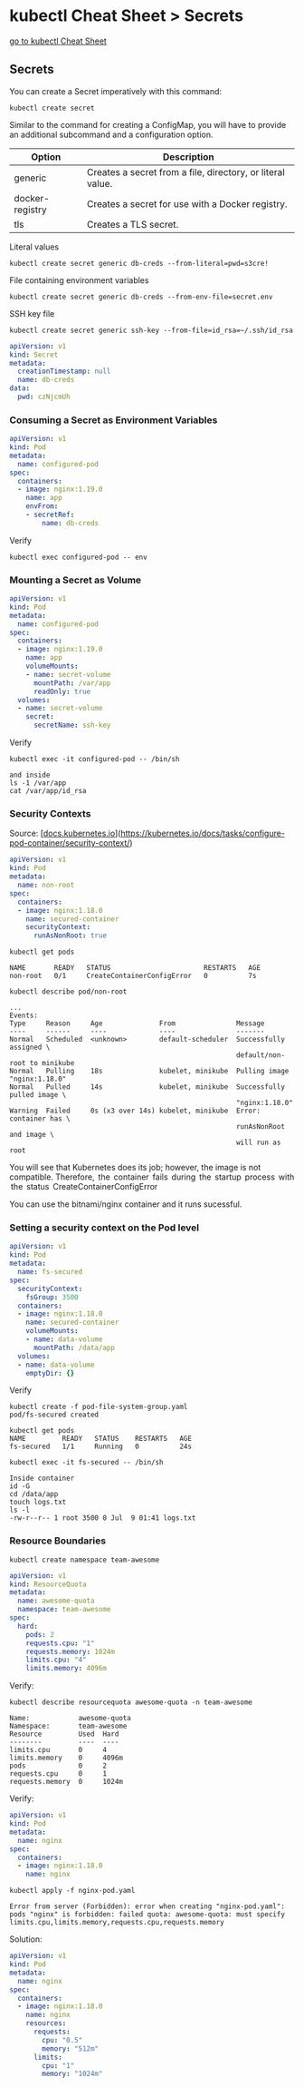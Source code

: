 # kubectl Cheat Sheet > Secrets

[go to kubectl Cheat Sheet](cheat-sheet-kubectl.md)

## Secrets

You can create a Secret imperatively with this command: 

```text
kubectl create secret
```

Similar to the command for creating a ConfigMap, you will have to provide an additional subcommand and a configuration option.

| Option| Description |
|---|---|
| generic | Creates a secret from a file, directory, or literal value.|
|docker-registry|Creates a secret for use with a Docker registry.|
|tls|Creates a TLS secret.|

Literal values

```text
kubectl create secret generic db-creds --from-literal=pwd=s3cre!
```

File containing environment variables

```text
kubectl create secret generic db-creds --from-env-file=secret.env
```

SSH key file

```text
kubectl create secret generic ssh-key --from-file=id_rsa=~/.ssh/id_rsa
```

```yaml
apiVersion: v1
kind: Secret
metadata:
  creationTimestamp: null
  name: db-creds
data:
  pwd: czNjcmUh
```

### Consuming a Secret as Environment Variables

```yaml
apiVersion: v1
kind: Pod
metadata:
  name: configured-pod
spec:
  containers:
  - image: nginx:1.19.0
    name: app
    envFrom:
    - secretRef:
        name: db-creds
```

Verify

```text
kubectl exec configured-pod -- env
```

### Mounting a Secret as Volume

```yaml
apiVersion: v1
kind: Pod
metadata:
  name: configured-pod
spec:
  containers:
  - image: nginx:1.19.0
    name: app
    volumeMounts:
    - name: secret-volume
      mountPath: /var/app
      readOnly: true
  volumes:
  - name: secret-volume
    secret:
      secretName: ssh-key
```

Verify

```text
kubectl exec -it configured-pod -- /bin/sh

and inside
ls -1 /var/app
cat /var/app/id_rsa
```

### Security Contexts

Source: [[docs.kubernetes.io](https://kubernetes.io/docs/tasks/configure-pod-container/security-context/)](https://kubernetes.io/docs/tasks/configure-pod-container/security-context/)

```yaml
apiVersion: v1
kind: Pod
metadata:
  name: non-root
spec:
  containers:
  - image: nginx:1.18.0
    name: secured-container
    securityContext:
      runAsNonRoot: true
```

```text
kubectl get pods

NAME       READY   STATUS                       RESTARTS   AGE
non-root   0/1     CreateContainerConfigError   0          7s
```

```text
kubectl describe pod/non-root

...
Events:
Type     Reason     Age              From               Message
----     ------     ----             ----               -------
Normal   Scheduled  <unknown>        default-scheduler  Successfully assigned \
                                                        default/non-root to minikube
Normal   Pulling    18s              kubelet, minikube  Pulling image "nginx:1.18.0"
Normal   Pulled     14s              kubelet, minikube  Successfully pulled image \
                                                        "nginx:1.18.0"
Warning  Failed     0s (x3 over 14s) kubelet, minikube  Error: container has \
                                                        runAsNonRoot and image \
                                                        will run as root
```

You will see that Kubernetes does its job; however, the image is not compatible. Therefore,  the  container  fails  during  the  startup  process  with  the  status  CreateContainerConfigError

You can use the bitnami/nginx container and it runs sucessful.

### Setting a security context on the Pod level

```yaml
apiVersion: v1
kind: Pod
metadata:
  name: fs-secured
spec:
  securityContext:
    fsGroup: 3500
  containers:
  - image: nginx:1.18.0
    name: secured-container
    volumeMounts:
    - name: data-volume
      mountPath: /data/app
  volumes:
  - name: data-volume
    emptyDir: {}
```

Verify

```text
kubectl create -f pod-file-system-group.yaml
pod/fs-secured created

kubectl get pods
NAME         READY   STATUS    RESTARTS   AGE
fs-secured   1/1     Running   0          24s

kubectl exec -it fs-secured -- /bin/sh

Inside container
id -G
cd /data/app
touch logs.txt
ls -l
-rw-r--r-- 1 root 3500 0 Jul  9 01:41 logs.txt
```

### Resource Boundaries

```text
kubectl create namespace team-awesome
```

```yaml
apiVersion: v1
kind: ResourceQuota
metadata:
  name: awesome-quota
  namespace: team-awesome
spec:
  hard:
    pods: 2
    requests.cpu: "1"
    requests.memory: 1024m
    limits.cpu: "4"
    limits.memory: 4096m
```

Verify:

```text
kubectl describe resourcequota awesome-quota -n team-awesome

Name:            awesome-quota
Namespace:       team-awesome
Resource         Used  Hard
--------         ----  ----
limits.cpu       0     4
limits.memory    0     4096m
pods             0     2
requests.cpu     0     1
requests.memory  0     1024m
```

Verify:

```yaml
apiVersion: v1
kind: Pod
metadata:
  name: nginx
spec:
  containers:
  - image: nginx:1.18.0
    name: nginx
```

```
kubectl apply -f nginx-pod.yaml

Error from server (Forbidden): error when creating "nginx-pod.yaml": pods "nginx" is forbidden: failed quota: awesome-quota: must specify limits.cpu,limits.memory,requests.cpu,requests.memory
```

Solution:

```yaml
apiVersion: v1
kind: Pod
metadata:
  name: nginx
spec:
  containers:
  - image: nginx:1.18.0
    name: nginx
    resources:
      requests:
        cpu: "0.5"
        memory: "512m"
      limits:
        cpu: "1"
        memory: "1024m"
```